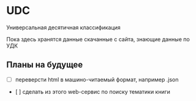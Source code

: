 # UDC
Универсальная десятичная классификация

Пока здесь хранятся данные скачанные с сайта, знающие данные по УДК

## Планы на будущее
- [ ] переверсти html в машино-читаемый формат, например .json
- [ ] сделать из этого web-сервис по поиску тематики книги
